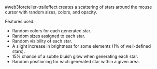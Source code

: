 #web3foreteller-traileffect creates a scattering of stars around the mouse cursor with random sizes, colors, and opacity.

Features used:
- Random colors for each generated star.
- Random sizes assigned to each star.
- Random visibility of each star.
- A slight increase in brightness for some elements (1% of well-defined stars).
- 15% chance of a subtle bluish glow when generating each star.
- Random positioning for each generated star within a given area.
